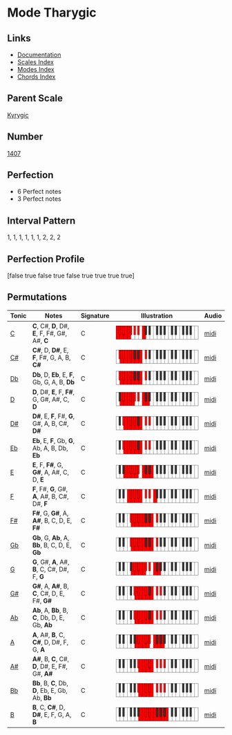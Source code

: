 # Mode Tharygic

## Links

- [Documentation](index.md)
- [Scales Index](Scales.md)
- [Modes Index](Modes.md)
- [Chords Index](Chords.md)

## Parent Scale

[Kyrygic](ScaleKyrygic.md)

## Number

[1407](https://ianring.com/musictheory/scales/1407)

## Perfection

- 6 Perfect notes
- 3 Perfect notes

## Interval Pattern

1, 1, 1, 1, 1, 1, 2, 2, 2

## Perfection Profile

[false true false true false true true true true]

## Permutations

| Tonic | Notes | Signature | Illustration | Audio |
|-------|-------|-----------|--------------|-------|
| [C](ModeCNaturalTharygic.md) | **C**, C#, **D**, D#, **E**, F, F#, G#, A#, **C** | C | ![CNaturalTharygic](ModeCNaturalTharygic.png) | [midi](https://github.com/edipermadi/music/blob/main/docs/ModeCNaturalTharygic.mid?raw=true) |
| [C#](ModeCSharpTharygic.md) | **C#**, D, **D#**, E, **F**, F#, G, A, B, **C#** | C | ![CSharpTharygic](ModeCSharpTharygic.png) | [midi](https://github.com/edipermadi/music/blob/main/docs/ModeCSharpTharygic.mid?raw=true) |
| [Db](ModeDFlatTharygic.md) | **Db**, D, **Eb**, E, **F**, Gb, G, A, B, **Db** | C | ![DFlatTharygic](ModeDFlatTharygic.png) | [midi](https://github.com/edipermadi/music/blob/main/docs/ModeDFlatTharygic.mid?raw=true) |
| [D](ModeDNaturalTharygic.md) | **D**, D#, **E**, F, **F#**, G, G#, A#, C, **D** | C | ![DNaturalTharygic](ModeDNaturalTharygic.png) | [midi](https://github.com/edipermadi/music/blob/main/docs/ModeDNaturalTharygic.mid?raw=true) |
| [D#](ModeDSharpTharygic.md) | **D#**, E, **F**, F#, **G**, G#, A, B, C#, **D#** | C | ![DSharpTharygic](ModeDSharpTharygic.png) | [midi](https://github.com/edipermadi/music/blob/main/docs/ModeDSharpTharygic.mid?raw=true) |
| [Eb](ModeEFlatTharygic.md) | **Eb**, E, **F**, Gb, **G**, Ab, A, B, Db, **Eb** | C | ![EFlatTharygic](ModeEFlatTharygic.png) | [midi](https://github.com/edipermadi/music/blob/main/docs/ModeEFlatTharygic.mid?raw=true) |
| [E](ModeENaturalTharygic.md) | **E**, F, **F#**, G, **G#**, A, A#, C, D, **E** | C | ![ENaturalTharygic](ModeENaturalTharygic.png) | [midi](https://github.com/edipermadi/music/blob/main/docs/ModeENaturalTharygic.mid?raw=true) |
| [F](ModeFNaturalTharygic.md) | **F**, F#, **G**, G#, **A**, A#, B, C#, D#, **F** | C | ![FNaturalTharygic](ModeFNaturalTharygic.png) | [midi](https://github.com/edipermadi/music/blob/main/docs/ModeFNaturalTharygic.mid?raw=true) |
| [F#](ModeFSharpTharygic.md) | **F#**, G, **G#**, A, **A#**, B, C, D, E, **F#** | C | ![FSharpTharygic](ModeFSharpTharygic.png) | [midi](https://github.com/edipermadi/music/blob/main/docs/ModeFSharpTharygic.mid?raw=true) |
| [Gb](ModeGFlatTharygic.md) | **Gb**, G, **Ab**, A, **Bb**, B, C, D, E, **Gb** | C | ![GFlatTharygic](ModeGFlatTharygic.png) | [midi](https://github.com/edipermadi/music/blob/main/docs/ModeGFlatTharygic.mid?raw=true) |
| [G](ModeGNaturalTharygic.md) | **G**, G#, **A**, A#, **B**, C, C#, D#, F, **G** | C | ![GNaturalTharygic](ModeGNaturalTharygic.png) | [midi](https://github.com/edipermadi/music/blob/main/docs/ModeGNaturalTharygic.mid?raw=true) |
| [G#](ModeGSharpTharygic.md) | **G#**, A, **A#**, B, **C**, C#, D, E, F#, **G#** | C | ![GSharpTharygic](ModeGSharpTharygic.png) | [midi](https://github.com/edipermadi/music/blob/main/docs/ModeGSharpTharygic.mid?raw=true) |
| [Ab](ModeAFlatTharygic.md) | **Ab**, A, **Bb**, B, **C**, Db, D, E, Gb, **Ab** | C | ![AFlatTharygic](ModeAFlatTharygic.png) | [midi](https://github.com/edipermadi/music/blob/main/docs/ModeAFlatTharygic.mid?raw=true) |
| [A](ModeANaturalTharygic.md) | **A**, A#, **B**, C, **C#**, D, D#, F, G, **A** | C | ![ANaturalTharygic](ModeANaturalTharygic.png) | [midi](https://github.com/edipermadi/music/blob/main/docs/ModeANaturalTharygic.mid?raw=true) |
| [A#](ModeASharpTharygic.md) | **A#**, B, **C**, C#, **D**, D#, E, F#, G#, **A#** | C | ![ASharpTharygic](ModeASharpTharygic.png) | [midi](https://github.com/edipermadi/music/blob/main/docs/ModeASharpTharygic.mid?raw=true) |
| [Bb](ModeBFlatTharygic.md) | **Bb**, B, **C**, Db, **D**, Eb, E, Gb, Ab, **Bb** | C | ![BFlatTharygic](ModeBFlatTharygic.png) | [midi](https://github.com/edipermadi/music/blob/main/docs/ModeBFlatTharygic.mid?raw=true) |
| [B](ModeBNaturalTharygic.md) | **B**, C, **C#**, D, **D#**, E, F, G, A, **B** | C | ![BNaturalTharygic](ModeBNaturalTharygic.png) | [midi](https://github.com/edipermadi/music/blob/main/docs/ModeBNaturalTharygic.mid?raw=true) |
